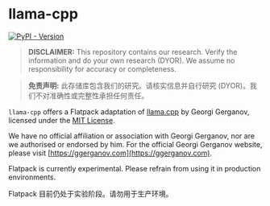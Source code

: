 # llama-cpp

[![PyPI - Version](https://img.shields.io/pypi/v/flatpack)](https://pypi.org/project/flatpack/)

> **DISCLAIMER:** This repository contains our research. Verify the information and do your own research (DYOR). We assume no responsibility for accuracy or completeness.

> **免责声明:** 此存储库包含我们的研究。请核实信息并自行研究 (DYOR)。我们不对准确性或完整性承担任何责任。

`llama-cpp` offers a Flatpack adaptation of [llama.cpp](https://github.com/ggerganov/llama.cpp) by Georgi Gerganov, licensed under the [MIT License](https://github.com/ggerganov/llama.cpp/blob/master/LICENSE).

We have no official affiliation or association with Georgi Gerganov, nor are we authorised or endorsed by him. For the official Georgi Gerganov website, please visit [https://ggerganov.com](https://ggerganov.com).

Flatpack is currently experimental. Please refrain from using it in production environments.

Flatpack 目前仍处于实验阶段。请勿用于生产环境。